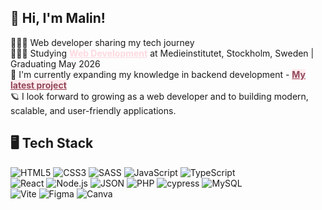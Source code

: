 ## 🌸 Hi, I'm Malin!

👩🏽‍💻 Web developer sharing my tech journey
<br>
👩🏽‍🎓 Studying **<a href="https://medieinstitutet.se/utbildningar/webbutvecklare-inom-e-handel/" style="color: #ffd9dfff;">Web Development</a>** at Medieinstitutet, Stockholm, Sweden | Graduating May 2026 
<br>
 💭 I'm currently expanding my knowledge in backend development - **<a href="https://github.com/malinjansson/Auctionhouse" style="background-color: #ffeceeff; color: #924759ff;">My latest project</a>**
<br>
🪐 I look forward to growing as a web developer and to building modern, scalable, and user-friendly applications.


## 🖥️ Tech Stack
![HTML5](https://img.shields.io/badge/html5-%23E34F26.svg?style=for-the-badge&logo=html5&logoColor=white)
![CSS3](https://img.shields.io/badge/css3-%231572B6.svg?style=for-the-badge&logo=css3&logoColor=white)
![SASS](https://img.shields.io/badge/SASS-%23CF649A.svg?style=for-the-badge&logo=sass&logoColor=white)
![JavaScript](https://img.shields.io/badge/javascript-%23323330.svg?style=for-the-badge&logo=javascript&logoColor=%23F7DF1E) 
![TypeScript](https://img.shields.io/badge/typescript-%23007ACC.svg?style=for-the-badge&logo=typescript&logoColor=white) <br>
![React](https://img.shields.io/badge/React-%23282C34.svg?style=for-the-badge&logo=react&logoColor=61DAFB)
![Node.js](https://img.shields.io/badge/Node.js-%23339933.svg?style=for-the-badge&logo=node.js&logoColor=white)
![JSON](https://img.shields.io/badge/JSON-%23000000.svg?style=for-the-badge&logo=json&logoColor=white)
![PHP](https://img.shields.io/badge/PHP-%23777BB4.svg?style=for-the-badge&logo=php&logoColor=white)
![cypress](https://img.shields.io/badge/-cypress-%23E5E5E5?style=for-the-badge&logo=cypress&logoColor=058a5e)
![MySQL](https://img.shields.io/badge/MySQL-%2300A96D.svg?style=for-the-badge&logo=mysql&logoColor=white)<br>
![Vite](https://img.shields.io/badge/Vite-%234474FF.svg?style=for-the-badge&logo=vite&logoColor=white)
![Figma](https://img.shields.io/badge/Figma-%23FF69B4.svg?style=for-the-badge&logo=figma&logoColor=white)
![Canva](https://img.shields.io/badge/Canva-%23FF3B3F.svg?style=for-the-badge&logo=canva&logoColor=white)


